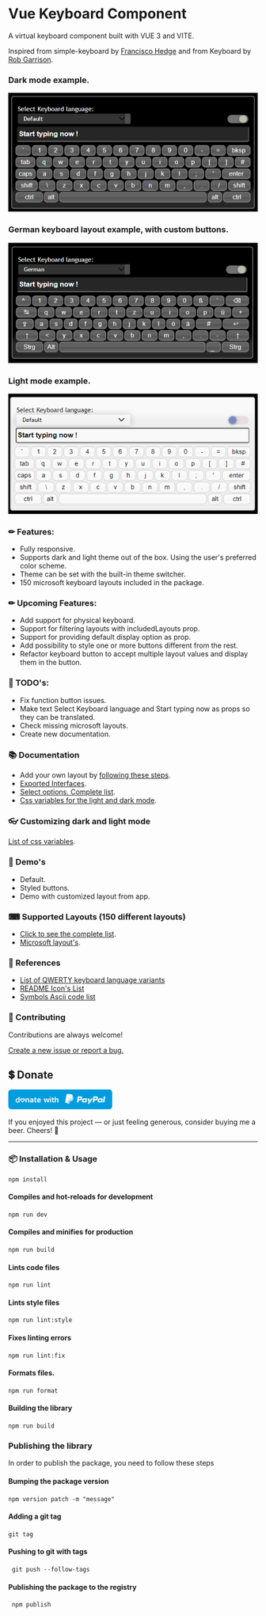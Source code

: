 # Vue Keyboard Component
A virtual keyboard component built with VUE 3 and VITE.

Inspired from simple-keyboard by [Francisco Hedge](https://hodgef.com/simple-keyboard/) and
from Keyboard by [Rob Garrison](https://mottie.github.io/Keyboard/docs/layouts.html).

### Dark mode example.
<img alt="dark mode keyboard" src="./docs/images/dark-mode-keyboard.png" />

### German keyboard layout example, with custom buttons.
<img alt="dark mode keyboard" src="./docs/images/german-keyboard.png" />

### Light mode example.
<img alt="dark mode keyboard" src="./docs/images/light-mode-keyboard.png" />

### ✏ Features:

- Fully responsive.
- Supports dark and light theme out of the box. Using the user's preferred color scheme.
- Theme can be set with the built-in theme switcher.
- 150 microsoft keyboard layouts included in the package.

### ✏ Upcoming Features:

- Add support for physical keyboard.
- Support for filtering layouts with includedLayouts prop.
- Support for providing default display option as prop.
- Add possibility to style one or more buttons different from the rest.
- Refactor keyboard button to accept multiple layout values and display them in the button.


### 📔 TODO's:

- Fix function button issues.
- Make text Select Keyboard language and Start typing now as props so they can be translated.
- Check missing microsoft layouts.
- Create new documentation.


### 📚 Documentation

- Add your own layout by [following these steps](./docs/sample-layout.md).
- [Exported Interfaces](./docs/exported-interfaces.md).
- [Select options. Complete list](./docs/complete-select-option-list.md).
- [Css variables for the light and dark mode](./docs/theme-variables.md).

### 👓 Customizing dark and light mode
[List of css variables](./docs/theme-variables.md).

### 🏁 Demo's

- Default.
- Styled buttons.
- Demo with customized layout from app.

### ⌨ Supported Layouts (150 different layouts)

* [Click to see the complete list](./docs/keyboard-layouts.md).
* [Microsoft layout's](https://learn.microsoft.com/en-us/globalization/windows-keyboard-layouts).


### 🔗 References

- [List of QWERTY keyboard language variants](https://en.wikipedia.org/wiki/List_of_QWERTY_keyboard_language_variants)
- [README Icon's List](https://github.com/ikatyang/emoji-cheat-sheet/blob/master/README.md)
- [Symbols Ascii code list](https://www.alt-codes.net/)

### 🌟 Contributing

Contributions are always welcome!

[Create a new issue or report a bug.](https://github.com/gwinnem/vue-virtual-keyboard/issues)


## 💲 Donate
<a href="https://paypal.me/gwinnem/">
    <img alt="donate" src="paypal-images/blue.svg" height="40">
</a>

If you enjoyed this project — or just feeling generous, consider buying me a beer. Cheers! :beers:

---

### 📦 Installation & Usage

```
npm install
```

#### Compiles and hot-reloads for development

```
npm run dev
```

#### Compiles and minifies for production

```
npm run build
```

#### Lints code files

```
npm run lint
```

#### Lints style files

```
npm run lint:style
```

#### Fixes linting errors

```
npm run lint:fix
```

#### Formats files.

```
npm run format
```

#### Building the library

```
npm run build
```

### Publishing the library

In order to publish the package, you need to follow these steps

#### Bumping the package version

```
npm version patch -m "message"
```

#### Adding a git tag

```
git tag
```

#### Pushing to git with tags

```
 git push --follow-tags
```

#### Publishing the package to the registry

```
 npm publish
```
